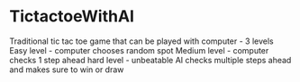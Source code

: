 # TictactoeWithAI
 Traditional tic tac toe game that can be played with computer - 3 levels
 Easy level - computer chooses random spot
 Medium level - computer checks 1 step ahead
 hard level - unbeatable AI checks multiple steps ahead and makes sure to win or draw
 
